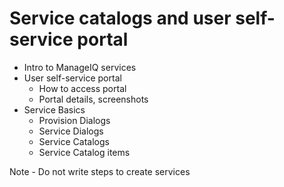 # Service catalogs and user self-service portal

- Intro to ManageIQ services
- User self-service portal
    - How to access portal
    - Portal details, screenshots
- Service Basics
    - Provision Dialogs
    - Service Dialogs
    - Service Catalogs
    - Service Catalog items

Note - Do not write steps to create services

